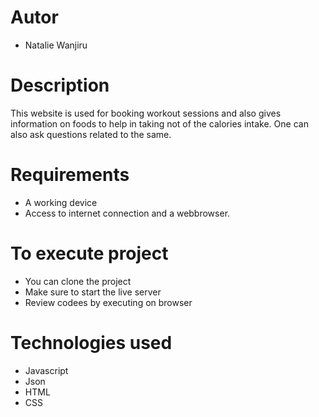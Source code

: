 # Autor
- Natalie Wanjiru

# Description

This website is used for booking workout sessions and also gives information on foods to help in taking not of the calories intake. One can also ask questions related to the same.

# Requirements
- A working device
- Access to internet connection and a webbrowser.


# To execute project
- You can clone the project
- Make sure to start the live server
- Review codees by executing on browser



# Technologies used
- Javascript
- Json
- HTML
- CSS
